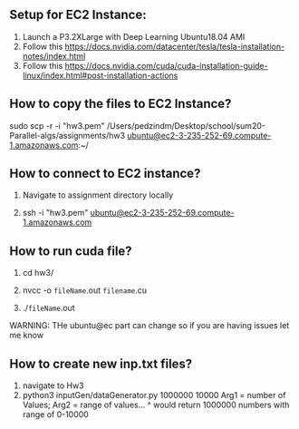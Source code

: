 ## Setup for EC2 Instance:
1) Launch a P3.2XLarge with Deep Learning Ubuntu18.04 AMI
2) Follow this https://docs.nvidia.com/datacenter/tesla/tesla-installation-notes/index.html
3) Follow this https://docs.nvidia.com/cuda/cuda-installation-guide-linux/index.html#post-installation-actions

## How to copy the files to EC2 Instance?

sudo scp -r -i "hw3.pem" /Users/pedzindm/Desktop/school/sum20-Parallel-algs/assignments/hw3  ubuntu@ec2-3-235-252-69.compute-1.amazonaws.com:~/


## How to connect to EC2 instance?

1) Navigate to assignment directory locally

2) ssh -i "hw3.pem" ubuntu@ec2-3-235-252-69.compute-1.amazonaws.com



## How to run cuda file?

1) cd hw3/

2) nvcc -o `fileName`.out `filename`.cu

2) ./`fileName`.out 

WARNING: THe ubuntu@ec part can change so if you are having issues let me know

## How to create new inp.txt files?

1) navigate to Hw3
2) python3 inputGen/dataGenerator.py 1000000 10000
Arg1 = number of Values; Arg2 = range of values... ^ would return 1000000 numbers with range of 0-10000
